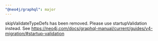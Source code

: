```yaml
---
"@neo4j/graphql": major
---
```


skipValidateTypeDefs has been removed. Please use startupValidation instead. See https://neo4j.com/docs/graphql-manual/current/guides/v4-migration/#startup-validation
